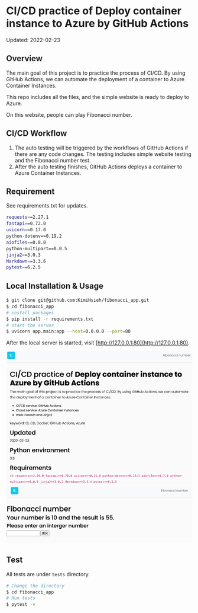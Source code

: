 # CI/CD practice of **Deploy container instance to Azure by GitHub Actions**

Updated: 2022-02-23

## Overview

The main goal of this project is to practice the process of CI/CD. By using GitHub Actions, we can automate the deployment of a container to Azure Container Instances.

This repo includes all the files, and the simple website is ready to deploy to Azure.

On this website, people can play Fibonacci number.

## CI/CD Workflow

1. The auto testing will be triggered by the workflows of GitHub Actions if there are any code changes. The testing includes simple website testing and the Fibonacci number test.
2. After the auto testing finishes, GitHub Actions deploys a container to Azure Container Instances.

## Requirement

See requirements.txt for updates.

```sh
requests==2.27.1
fastapi==0.72.0
uvicorn==0.17.0
python-dotenv==0.19.2
aiofiles==0.8.0
python-multipart==0.0.5
jinja2==3.0.3
Markdown==3.3.6
pytest==6.2.5
```

## Local Installation & Usage

```bash
$ git clone git@github.com:KimiHsieh/fibonacci_app.git
$ cd fibonacci_app
# install packages
$ pip install -r requirements.txt
# start the server
$ uvicorn app.main:app --host=0.0.0.0 --port=80
```

After the local server is started, visit [http://127.0.0.1:80](http://127.0.0.1:80).

<p align = "center">
<img src = "./images/home.jpg" width="800"/>
<img src = "./images/fibonacci.jpg" width="800"/>
</p>
<!-- ![Starting]() -->

## Test

All tests are under `tests` directory.

```bash
# Change the directory
$ cd fibonacci_app
# Run tests
$ pytest -v
```
